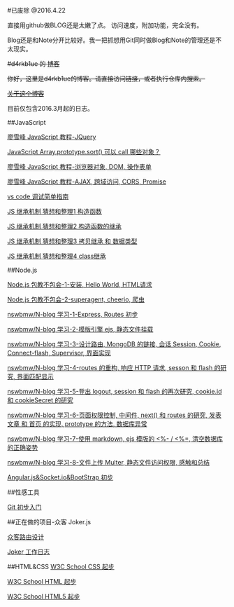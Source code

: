#已废除 @2016.4.22

直接用github做BLOG还是太嫩了点。
访问速度，附加功能，完全没有。

Blog还是和Note分开比较好。我一把抓想用Git同时做Blog和Note的管理还是不太现实。



~~#d4rkb1ue 的 [博客](https://github.com/d4rkb1ue/blog)~~

~~你好，这里是d4rkb1ue的博客。请直接访问链接，或者执行仓库内搜索。~~

~~[关于这个博客](https://github.com/d4rkb1ue/blog/blob/master/Sexy/about-this-blog.md)~~

目前仅包含2016.3月起的日志。


##JavaScript

[廖雪峰 JavaScript 教程-JQuery](https://github.com/d4rkb1ue/blog/blob/master/JavaScript/lxf-javascript-lesson-3.md)


[JavaScript Array.prototype.sort() 可以 call 哪些对象？](https://github.com/d4rkb1ue/blog/blob/master/JavaScript/array-prototype-sort-call-cannot-apply-on-dom.md)


[廖雪峰 JavaScript 教程-浏览器对象, DOM, 操作表单](https://github.com/d4rkb1ue/blog/blob/master/JavaScript/lxf-javascript-lesson-1.md)

[廖雪峰 JavaScript 教程-AJAX, 跨域访问, CORS, Promise](https://github.com/d4rkb1ue/blog/blob/master/JavaScript/lxf-javascript-lesson-2.md)


[vs code 调试简单指南](https://github.com/d4rkb1ue/blog/blob/master/JavaScript/vscode-debug-example.js)


[JS 继承机制 猜想和整理1 构造函数](https://github.com/d4rkb1ue/blog/blob/master/JavaScript/js-inherit-summary-1.md)

[JS 继承机制 猜想和整理2 构造函数的继承](https://github.com/d4rkb1ue/blog/blob/master/JavaScript/js-inherit-summary-2.md)

[JS 继承机制 猜想和整理3 拷贝继承 和 数据类型](https://github.com/d4rkb1ue/blog/blob/master/JavaScript/js-inherit-summary-3.md)

[JS 继承机制 猜想和整理4 class继承](https://github.com/d4rkb1ue/blog/blob/master/JavaScript/js-inherit-summary-4.md)



##Node.js

[Node.js 包教不包会-1-安装, Hello World, HTML请求](https://github.com/d4rkb1ue/blog/blob/master/Node.js/alsotang-lesson-log-0322.md)

[Node.js 包教不包会-2-superagent, cheerio, 爬虫](https://github.com/d4rkb1ue/blog/blob/master/Node.js/alsotang-lesson-log-0326.md)

[nswbmw/N-blog 学习-1-Express, Routes 初步](https://github.com/d4rkb1ue/blog/blob/master/Node.js/nodeblog-1.md)

[nswbmw/N-blog 学习-2-模版引擎 ejs, 静态文件挂载](https://github.com/d4rkb1ue/blog/blob/master/Node.js/nodeblog-2.md)

[nswbmw/N-blog 学习-3-设计路由, MongoDB 的链接, 会话 Session, Cookie, Connect-flash, Supervisor, 界面实现](https://github.com/d4rkb1ue/blog/blob/master/Node.js/nodeblog-3.md)

[nswbmw/N-blog 学习-4-routes 的重构, 响应 HTTP 请求, sesson 和 flash 的研究, 界面匹配显示](https://github.com/d4rkb1ue/blog/blob/master/Node.js/nodeblog-4.md)

[nswbmw/N-blog 学习-5-登出 logout, session 和 flash 的再次研究, cookie.id 和 cookieSecret 的研究](https://github.com/d4rkb1ue/blog/blob/master/Node.js/nodeblog-5.md)

[nswbmw/N-blog 学习-6-页面权限控制, 中间件, next() 和 routes 的研究, 发表文章 和 首页 的实现, prototype 的方法, 数据库异常](https://github.com/d4rkb1ue/blog/blob/master/Node.js/nodeblog-6.md)

[nswbmw/N-blog 学习-7-使用 markdown, ejs 模版的 <%- / <%=, 清空数据库的正确姿势](https://github.com/d4rkb1ue/blog/blob/master/Node.js/nodeblog-p2.md)

[nswbmw/N-blog 学习-8-文件上传 Multer, 静态文件访问权限, 感触和总结](https://github.com/d4rkb1ue/blog/blob/master/Node.js/nodeblog-p3.md)

[Angular.js&Socket.io&BootStrap 初步](https://github.com/d4rkb1ue/blog/blob/master/Node.js/Angular.js%26Socket.io.md)

##性感工具

[Git 初步入门](https://github.com/d4rkb1ue/blog/blob/master/Sexy/git-init.md)


##正在做的项目-众客 Joker.js

[众客路由设计](https://github.com/d4rkb1ue/blog/blob/master/Joker.js/joker-router-design.md)

[Joker 工作日志](https://github.com/d4rkb1ue/blog/blob/master/Joker.js/joker-dev-log.md)

##HTML&CSS
[W3C School CSS 起步](https://github.com/d4rkb1ue/blog/blob/master/HTML%26CSS/w3c-css.md)

[W3C School HTML 起步](https://github.com/d4rkb1ue/blog/blob/master/HTML%26CSS/w3c-html.md)

[W3C School HTML5 起步](https://github.com/d4rkb1ue/blog/blob/master/HTML%26CSS/w3c-html5.md)
